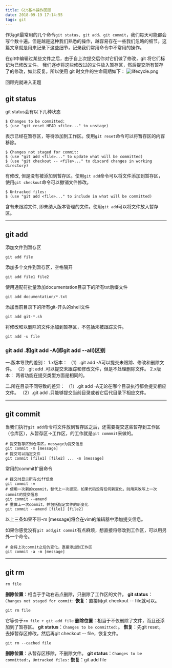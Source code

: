 ```yaml
---
title: Git基本操作回顾
date: 2018-09-19 17:14:55
tags: git
---
```


作为git最常用的几个命令`git status`、`git add`、`git commit`，我们每天可能都会写个数十遍。但是越是这种我们熟悉的操作，越容易存在一些我们忽略的细节。这篇文章就是用来记录下这些细节，记录我们常用命令中不常用的操作。

在git中编辑过某些文件之后，由于自上次提交后你对它们做了修改，git 将它们标记为已修改文件。 我们逐步将这些修改过的文件放入暂存区，然后提交所有暂存了的修改，如此反复。所以使用 git 时文件的生命周期如下：
![lifecycle.png](https://upload-images.jianshu.io/upload_images/1059465-6aee09f81493701f.png?imageMogr2/auto-orient/strip%7CimageView2/2/w/1240)

回顾完就进入正题
## git status
git status会有以下几种状态
```
$ Changes to be committed:
$ (use "git reset HEAD <file>..." to unstage)
```
表示已经在暂存区，等待添加到工作区。使用`git reset`命令可以将暂存区的内容移除。
```
$ Changes not staged for commit: 
$ (use "git add <file>..." to update what will be committed)
$ (use "git checkout -- <file>..." to discard changes in working directory)
```
有修改, 但是没有被添加到暂存区。使用`git add`命令可以将文件添加到暂存区，使用`git checkout`命令可以撤销文件修改。
```
$ Untracked files:
$ (use "git add <file>..." to include in what will be committed)
```
含有未跟踪文件, 即未纳入版本管理的文件。使用`git add`可以将文件放入暂存区。

---
## git add
添加文件到暂存区
```
git add file
```
添加多个文件到暂存区，空格隔开
```
git add file1 file2
```
使用通配符批量添加documentation目录下的所有txt后缀文件
```
git add documentation/*.txt
```
添加当前目录下的所有git-开头的shell文件
```
git add git-*.sh
```
将修改和以删除的文件添加到暂存区，不包括未被跟踪文件。
```
git add -u file
```
### git add .和git add -A(即git add --all)区别
一.版本导致的差别：
1.x版本：
（1）.git add -A可以提交未跟踪、修改和删除文件。
（2）.git add .可以提交未跟踪和修改文件，但是不处理删除文件。
2.x版本：
两者功能在提交类型方面是相同的。

二.所在目录不同导致的差异：
（1）.git add -A无论在哪个目录执行都会提交相应文件。
（2）.git add .只能够提交当前目录或者它后代目录下相应文件。

---

## git commit
当我们执行`git add`命令将文件放到暂存区之后，还需要提交这些暂存到工作区（仓库区），从暂存区->工作区，的工作就是`git commmit`来做的。
```shell
# 提交暂存区到仓库区，message为提交信息
git commit -m [message]
# 提交可以指定文件
git commit [file1] [file2] ... -m [message]
```
常用的commit扩展命令
```shell
# 提交时显示所有diff信息
git commit -v
# 使用一次新的commit，替代上一次提交，如果代码没有任何新变化，则用来改写上一次commit的提交信息
git commit --amend
# 重做上一次commit，并包括指定文件的新变化
git commit --amend [file1] [file2]
```
以上三条如果不带-m [message]将会在vim的编辑器中添加提交信息。

如果你感觉没有`git add`,`git commit`有点麻烦，想直接将修改到工作区，可以用另外一个命令。
```shell
# 会将上次commit之后的变化，直接添加到工作区
git commit -a -m [message]
```
---
## git rm
```
rm file
```
**删除位置**：相当于手动右击点删除，只删除了工作区的文件。
**git status**：`Changes not staged for commit:`
**恢复**：直接用git checkout -- file就可以。
```
git rm file
```
它等价于`rm file + git add file`
**删除位置**：相当于不仅删除了文件，而且还添加到了暂存区。
**git status**：`Changes to be committed:`。
**恢复**：先git reset，去掉暂存区修改，然后再git checkout -- file，恢复文件。
```
git rm --cached file
```
**删除位置**：从暂存区移除，不删除文件。
**git status**：`Changes to be committed:`，`Untracked files:`
**恢复**：git add file
